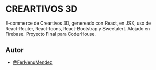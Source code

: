 # CREARTIVOS 3D
 
E-commerce de Creartivos 3D, genereado con React, en JSX, uso de React-Router, React-Icons, React-Bootstrap y Sweetalert.
Alojado en Firebase.
Proyecto Final para CoderHouse. 


## Autor

- [@FerNenuMendez](https://github.com/FerNenuMendez)
